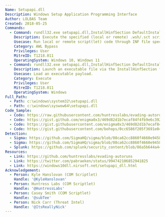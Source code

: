 ```yaml
---
Name: Setupapi.dll
Description: Windows Setup Application Programming Interface
Author: LOLBAS Team
Created: 2018-05-25
Commands:
  - Command: rundll32.exe setupapi.dll,InstallHinfSection DefaultInstall 128 C:\Tools\shady.inf
    Description: Execute the specified (local or remote) .wsh/.sct script with scrobj.dll in the .inf file by calling an information file directive (section name specified).
    Usecase: Run local or remote script(let) code through INF file specification.
    Category: AWL Bypass
    Privileges: User
    MitreID: T1218.011
    OperatingSystem: Windows 10, Windows 11
  - Command: rundll32.exe setupapi.dll,InstallHinfSection DefaultInstall 128 C:\Tools\calc_exe.inf
    Description: Launch an executable file via the InstallHinfSection function and .inf file section directive.
    Usecase: Load an executable payload.
    Category: Execute
    Privileges: User
    MitreID: T1218.011
    OperatingSystem: Windows
Full_Path:
  - Path: c:\windows\system32\setupapi.dll
  - Path: c:\windows\syswow64\setupapi.dll
Code_Sample:
  - Code: https://raw.githubusercontent.com/huntresslabs/evading-autoruns/master/shady.inf
  - Code: https://gist.github.com/enigma0x3/469d82d1b7ecaf84f4fb9e6c392d25ba#file-backdoor-minimalist-sct
  - Code: https://gist.githubusercontent.com/enigma0x3/469d82d1b7ecaf84f4fb9e6c392d25ba/raw/6cb52b88bcc929f5555cd302d9ed848b7e407052/Backdoor-Minimalist.sct
  - Code: https://gist.githubusercontent.com/bohops/0cc6586f205f3691e04a1ebf1806aabd/raw/baf7b29891bb91e76198e30889fbf7d6642e8974/calc_exe.inf
Detection:
  - Sigma: https://github.com/SigmaHQ/sigma/blob/08ca62cc8860f4660e945805d0dd615ce75258c1/rules/windows/process_creation/win_susp_rundll32_setupapi_installhinfsection.yml
  - Sigma: https://github.com/SigmaHQ/sigma/blob/08ca62cc8860f4660e945805d0dd615ce75258c1/rules/windows/process_creation/win_susp_rundll32_activity.yml
  - Splunk: https://github.com/splunk/security_content/blob/86a5b644a44240f01274c8b74d19a435c7dae66e/detections/endpoint/detect_rundll32_application_control_bypass___setupapi.yml
Resources:
  - Link: https://github.com/huntresslabs/evading-autoruns
  - Link: https://twitter.com/pabraeken/status/994742106852941825
  - Link: https://windows10dll.nirsoft.net/setupapi_dll.html
Acknowledgement:
  - Person: Kyle Hanslovan (COM Scriptlet)
    Handle: '@KyleHanslovan'
  - Person: Huntress Labs (COM Scriptlet)
    Handle: '@HuntressLabs'
  - Person: Casey Smith (COM Scriptlet)
    Handle: '@subTee'
  - Person: Nick Carr (Threat Intel)
    Handle: '@ItsReallyNick'
---
```

